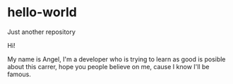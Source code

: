 # hello-world
Just another repository

Hi!

My name is Angel, I'm a developer who is trying to learn as good is posible about this carrer,
hope you people believe on me, cause I know I'll be famous.
